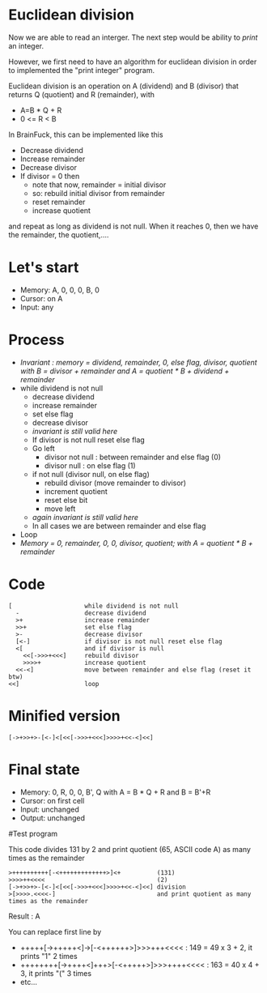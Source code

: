 # Euclidean division

Now we are able to read an interger. The next step would be ability to *print* an integer.

However, we first need to have an algorithm for euclidean division in order to implemented the "print integer" program.

Euclidean division is an operation on A (dividend) and B (divisor) that returns Q (quotient) and R (remainder), with
* A=B * Q + R
* 0 <= R < B

In BrainFuck, this can be implemented like this
* Decrease dividend
* Increase remainder
* Decrease divisor
* If divisor = 0 then
  * note that now, remainder = initial divisor
  * so: rebuild initial divisor from remainder
  * reset remainder
  * increase quotient

and repeat as long as dividend is not null. When it reaches 0, then we have the remainder, the quotient,....

# Let's start

* Memory: A, 0, 0, 0, B, 0
* Cursor: on A
* Input: any

# Process

* _Invariant : memory = dividend, remainder, 0, else flag, divisor, quotient with B = divisor + remainder and A = quotient * B + dividend + remainder_
* while dividend is not null
  * decrease dividend
  * increase remainder
  * set else flag
  * decrease divisor
  * _invariant is still valid here_
  * If divisor is not null reset else flag
  * Go left
    * divisor not null : between remainder and else flag (0)
    * divisor null : on else flag (1)
  * if not null (divisor null, on else flag)
    * rebuild divisor (move remainder to divisor)
    * increment quotient
    * reset else bit
    * move left
  * _again invariant is still valid here_
  * In all cases we are between remainder and else flag
* Loop
* _Memory = 0, remainder, 0, 0, divisor, quotient; with A = quotient * B + remainder_

# Code
```
[                    while dividend is not null
  -                  decrease dividend
  >+                 increase remainder
  >>+                set else flag
  >-                 decrease divisor
  [<-]               if divisor is not null reset else flag
  <[                 and if divisor is null
    <<[->>>+<<<]     rebuild divisor
    >>>>+            increase quotient
  <<-<]              move between remainder and else flag (reset it btw)
<<]                  loop
```

# Minified version
```
[->+>>+>-[<-]<[<<[->>>+<<<]>>>>+<<-<]<<]
```

# Final state

* Memory: 0, R, 0, 0, B', Q with A = B * Q + R and B = B'+R
* Cursor: on first cell
* Input: unchanged
* Output: unchanged

#Test program

This code divides 131 by 2 and print quotient (65, ASCII code A) as many times as the remainder
```
>++++++++++[-<+++++++++++++>]<+          (131)
>>>>++<<<<                               (2)
[->+>>+>-[<-]<[<<[->>>+<<<]>>>>+<<-<]<<] division
>[>>>>.<<<<-]                            and print quotient as many times as the remainder
```

Result : A

You can replace first line by 
* +++++[->+++++<]->[-<++++++>]>>>+++<<<< : 149 = 49 x 3 + 2, it prints "1" 2 times
* ++++++++[->++++<]+++>[-<+++++>]>>>++++<<<< : 163 = 40 x 4 + 3, it prints "(" 3 times
* etc...


